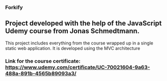 ### Forkify

## Project developed with the help of the JavaScript Udemy course from Jonas Schmedtmann.
This project includes everything from the course wrapped up in a single static web application. It is developed using the MVC architecture

### Link for the course certificate: https://www.udemy.com/certificate/UC-70021604-9a63-488a-891b-4565b89093a3/
